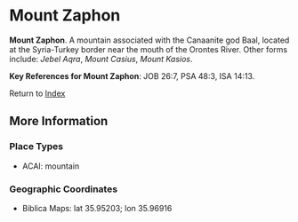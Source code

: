 # Mount Zaphon
**Mount Zaphon**. 
A mountain associated with the Canaanite god Baal, located at the Syria-Turkey border near the mouth of the Orontes River. 
Other forms include: 
*Jebel Aqra*, *Mount Casius*, *Mount Kasios*. 




**Key References for Mount Zaphon**: 
JOB 26:7, PSA 48:3, ISA 14:13. 






Return to [Index](00-Index.md)

## More Information

### Place Types

* ACAI: mountain



### Geographic Coordinates

* Biblica Maps: lat 35.95203; lon 35.96916




